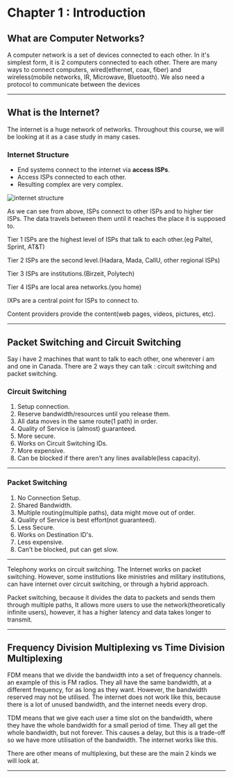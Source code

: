 # Chapter 1 : Introduction

## What are Computer Networks?

A computer network is a set of devices connected to each other. In it's 
simplest form, it is 2 computers connected to each other. There are many
ways to connect computers, wired(ethernet, coax, fiber) and wireless(mobile networks,
IR, Microwave, Bluetooth). We also need a protocol to communicate between the devices

--- 


## What is the Internet?

The internet is a huge network of networks. Throughout this course, we will
be looking at it as a case study in many cases.

### Internet Structure 

- End systems connect to the internet via **access ISPs**.
- Access ISPs connected to each other.
- Resulting complex are very complex. 

![internet structure](http://imada.sdu.dk/~jamik/dm543-14/material/Week1/network-of-networks.png)

As we can see from above, ISPs connect to other ISPs and to higher tier ISPs. The 
data travels between them until  it reaches the place it is supposed to.

Tier 1 ISPs are the highest level of ISPs that talk to each other.(eg Paltel, Sprint, AT\&T)

Tier 2 ISPs are the second level.(Hadara, Mada, CallU, other regional ISPs)

Tier 3 ISPs are institutions.(Birzeit, Polytech)

Tier 4 ISPs are local area networks.(you home)

IXPs are a central point for ISPs to connect to.

Content providers provide the content(web pages, videos, pictures, etc).

---

## Packet Switching and Circuit Switching

Say i have 2 machines that want to talk to each other, one wherever i am 
and one in Canada. There are 2 ways they can talk : circuit switching and
packet switching.

### Circuit Switching

1. Setup connection.
2. Reserve bandwidth/resources until you release them.
3. All data moves in the same route(1 path) in order.
4. Quality of Service is (almost) guaranteed.
5. More secure.
6. Works on Circuit Switching IDs.
7. More expensive.
8. Can be blocked if there aren't any lines available(less capacity).

--- 

### Packet Switching

1. No Connection Setup.
2. Shared Bandwidth.
3. Multiple routing(multiple paths), data might move out of order.
4. Quality of Service is best effort(not guaranteed).
5. Less Secure.
6. Works on Destination ID's.
7. Less expensive.
8. Can't be blocked, put can get slow.

---

Telephony works on circuit switching. The Internet works on packet switching.
However, some institutions like ministries and military institutions, can have
internet over circuit switching, or through a hybrid approach.

Packet switching, because it divides the data to packets and sends them through
multiple paths, It allows more users to use the network(theoretically infinite
users), however, it has a higher latency and data takes longer to transmit.


---

## Frequency Division Multiplexing vs Time Division Multiplexing

FDM means that we divide the bandwidth into a set of frequency channels.
an example of this is FM radios. They all have the same bandwidth, at 
a different frequency, for as long as they want. However, the bandwidth 
reserved may not be utilised. The internet does not work like this, because
there is a lot of unused bandwidth, and the internet needs every drop.

TDM means that we give each user a time slot on the bandwidth, where they
have the whole bandwidth for a small period of time.  They all get the 
whole bandwidth, but not forever. This causes a delay, but this is a 
trade-off so we have more utilisation of the bandwidth. The internet
works like this.

There are other means of multiplexing, but these are the main 2 kinds we 
will look at. 
  
---



